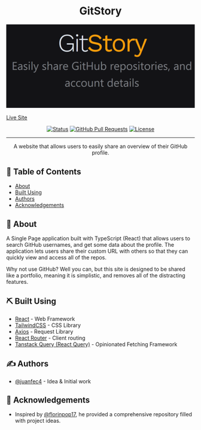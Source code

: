 <h1 align="center">GitStory</h1>

![Logo](https://github.com/Juanfec4/git-story/blob/main/public/images/gitStory.png?raw=true)

[Live Site](https://git-story-rho.vercel.app/)

<div align="center">

[![Status](https://img.shields.io/badge/status-active-success.svg)]()
[![GitHub Pull Requests](https://img.shields.io/github/issues-pr/kylelobo/The-Documentation-Compendium.svg)](https://github.com/kylelobo/The-Documentation-Compendium/pulls)
[![License](https://img.shields.io/badge/license-MIT-blue.svg)](/LICENSE)

</div>

---

<p align="center"> A website that allows users to easily share an overview of their GitHub profile.
</p>

## 📝 Table of Contents

- [About](#about)
- [Built Using](#built_using)
- [Authors](#authors)
- [Acknowledgements](#acknowledgement)

## 🧐 About <a name = "about"></a>

A Single Page application built with TypeScript (React) that allows users to search GitHub usernames, and get some data about the profile. The application lets users share their custom URL with others so that they can quickly view and access all of the repos.

Why not use GitHub? Well you can, but this site is designed to be shared like a portfolio, meaning it is simplistic, and removes all of the distracting features.

## ⛏️ Built Using <a name = "built_using"></a>

- [React](https://react.dev/) - Web Framework
- [TailwindCSS](https://tailwindcss.com/) - CSS Library
- [Axios](https://axios-http.com/) - Request Library
- [React Router](https://reactrouter.com/en/main) - Client routing
- [Tanstack Query (React Query)](https://tanstack.com/query/v3/) - Opinionated Fetching Framework

## ✍️ Authors <a name = "authors"></a>

- [@juanfec4](https://github.com/juanfec4) - Idea & Initial work

## 🎉 Acknowledgements <a name = "acknowledgement"></a>

- Inspired by [@florinpop17](https://github.com/florinpop17), he provided a comprehensive repository filled with project ideas.
